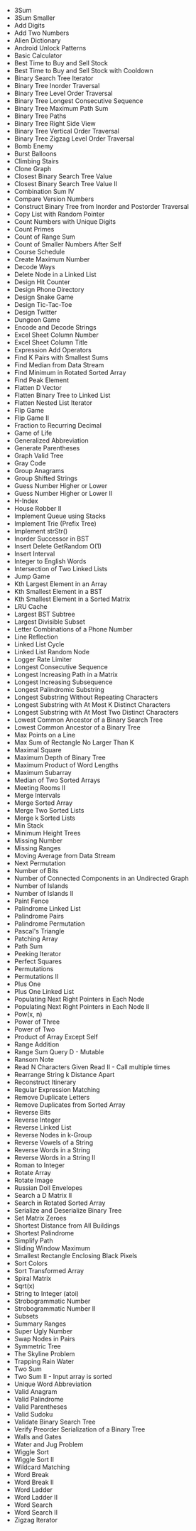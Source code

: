 - 3Sum
- 3Sum Smaller
- Add Digits
- Add Two Numbers
- Alien Dictionary
- Android Unlock Patterns
- Basic Calculator
- Best Time to Buy and Sell Stock
- Best Time to Buy and Sell Stock with Cooldown
- Binary Search Tree Iterator
- Binary Tree Inorder Traversal
- Binary Tree Level Order Traversal
- Binary Tree Longest Consecutive Sequence
- Binary Tree Maximum Path Sum
- Binary Tree Paths
- Binary Tree Right Side View
- Binary Tree Vertical Order Traversal
- Binary Tree Zigzag Level Order Traversal
- Bomb Enemy
- Burst Balloons
- Climbing Stairs
- Clone Graph
- Closest Binary Search Tree Value
- Closest Binary Search Tree Value II
- Combination Sum IV
- Compare Version Numbers
- Construct Binary Tree from Inorder and Postorder Traversal
- Copy List with Random Pointer
- Count Numbers with Unique Digits
- Count Primes
- Count of Range Sum
- Count of Smaller Numbers After Self
- Course Schedule
- Create Maximum Number
- Decode Ways
- Delete Node in a Linked List
- Design Hit Counter
- Design Phone Directory
- Design Snake Game
- Design Tic-Tac-Toe
- Design Twitter
- Dungeon Game
- Encode and Decode Strings
- Excel Sheet Column Number
- Excel Sheet Column Title
- Expression Add Operators
- Find K Pairs with Smallest Sums
- Find Median from Data Stream
- Find Minimum in Rotated Sorted Array
- Find Peak Element
- Flatten D Vector
- Flatten Binary Tree to Linked List
- Flatten Nested List Iterator
- Flip Game
- Flip Game II
- Fraction to Recurring Decimal
- Game of Life
- Generalized Abbreviation
- Generate Parentheses
- Graph Valid Tree
- Gray Code
- Group Anagrams
- Group Shifted Strings
- Guess Number Higher or Lower
- Guess Number Higher or Lower II
- H-Index
- House Robber II
- Implement Queue using Stacks
- Implement Trie (Prefix Tree)
- Implement strStr()
- Inorder Successor in BST
- Insert Delete GetRandom O(1)
- Insert Interval
- Integer to English Words
- Intersection of Two Linked Lists
- Jump Game
- Kth Largest Element in an Array
- Kth Smallest Element in a BST
- Kth Smallest Element in a Sorted Matrix
- LRU Cache
- Largest BST Subtree
- Largest Divisible Subset
- Letter Combinations of a Phone Number
- Line Reflection
- Linked List Cycle
- Linked List Random Node
- Logger Rate Limiter
- Longest Consecutive Sequence
- Longest Increasing Path in a Matrix
- Longest Increasing Subsequence
- Longest Palindromic Substring
- Longest Substring Without Repeating Characters
- Longest Substring with At Most K Distinct Characters
- Longest Substring with At Most Two Distinct Characters
- Lowest Common Ancestor of a Binary Search Tree
- Lowest Common Ancestor of a Binary Tree
- Max Points on a Line
- Max Sum of Rectangle No Larger Than K
- Maximal Square
- Maximum Depth of Binary Tree
- Maximum Product of Word Lengths
- Maximum Subarray
- Median of Two Sorted Arrays
- Meeting Rooms II
- Merge Intervals
- Merge Sorted Array
- Merge Two Sorted Lists
- Merge k Sorted Lists
- Min Stack
- Minimum Height Trees
- Missing Number
- Missing Ranges
- Moving Average from Data Stream
- Next Permutation
- Number of  Bits
- Number of Connected Components in an Undirected Graph
- Number of Islands
- Number of Islands II
- Paint Fence
- Palindrome Linked List
- Palindrome Pairs
- Palindrome Permutation
- Pascal's Triangle
- Patching Array
- Path Sum
- Peeking Iterator
- Perfect Squares
- Permutations
- Permutations II
- Plus One
- Plus One Linked List
- Populating Next Right Pointers in Each Node
- Populating Next Right Pointers in Each Node II
- Pow(x, n)
- Power of Three
- Power of Two
- Product of Array Except Self
- Range Addition
- Range Sum Query D - Mutable
- Ransom Note
- Read N Characters Given Read II - Call multiple times
- Rearrange String k Distance Apart
- Reconstruct Itinerary
- Regular Expression Matching
- Remove Duplicate Letters
- Remove Duplicates from Sorted Array
- Reverse Bits
- Reverse Integer
- Reverse Linked List
- Reverse Nodes in k-Group
- Reverse Vowels of a String
- Reverse Words in a String
- Reverse Words in a String II
- Roman to Integer
- Rotate Array
- Rotate Image
- Russian Doll Envelopes
- Search a D Matrix II
- Search in Rotated Sorted Array
- Serialize and Deserialize Binary Tree
- Set Matrix Zeroes
- Shortest Distance from All Buildings
- Shortest Palindrome
- Simplify Path
- Sliding Window Maximum
- Smallest Rectangle Enclosing Black Pixels
- Sort Colors
- Sort Transformed Array
- Spiral Matrix
- Sqrt(x)
- String to Integer (atoi)
- Strobogrammatic Number
- Strobogrammatic Number II
- Subsets
- Summary Ranges
- Super Ugly Number
- Swap Nodes in Pairs
- Symmetric Tree
- The Skyline Problem
- Trapping Rain Water
- Two Sum
- Two Sum II - Input array is sorted
- Unique Word Abbreviation
- Valid Anagram
- Valid Palindrome
- Valid Parentheses
- Valid Sudoku
- Validate Binary Search Tree
- Verify Preorder Serialization of a Binary Tree
- Walls and Gates
- Water and Jug Problem
- Wiggle Sort
- Wiggle Sort II
- Wildcard Matching
- Word Break
- Word Break II
- Word Ladder
- Word Ladder II
- Word Search
- Word Search II
- Zigzag Iterator
